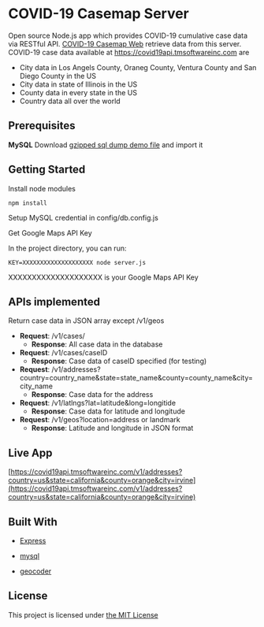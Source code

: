 # COVID-19 Casemap Server
Open source Node.js app which provides COVID-19 cumulative case data via RESTful API. [COVID-19 Casemap Web](https://github.com/tmsoftwareinc/covid-19-casemap-web) retrieve data from this server.
COVID-19 case data available at https://covid19api.tmsoftwareinc.com are
* City data in Los Angels County, Oraneg County, Ventura County and San Diego County in the US
* City data in state of Illinois in the US
* County data in every state in the US
* Country data all over the world

## Prerequisites
**MySQL**
Download [gzipped sql dump demo file](https://drive.google.com/file/d/1LNlGLs6RcCWaBW_8PCtBvVfp16BmHvd5/view?usp=sharing) and import it


## Getting Started

Install node modules

```npm install```

Setup MySQL credential in config/db.config.js

Get Google Maps API Key

In the project directory, you can run:

```KEY=XXXXXXXXXXXXXXXXXXXX node server.js```

XXXXXXXXXXXXXXXXXXXX is your Google Maps API Key

## APIs implemented
Return case data in JSON array except /v1/geos
* **Request**: /v1/cases/
  * **Response**: All case data in the database
* **Request**: /v1/cases/caseID
  * **Response**: Case data of caseID specified (for testing)
* **Request**: /v1/addresses?country=country_name&state=state_name&county=county_name&city=city_name
  * **Response**: Case data for the address
* **Request**: /v1/latlngs?lat=latitude&long=longitide
  * **Response**: Case data for latitude and longitude
* **Request**: /v1/geos?location=address or landmark
  * **Response**: Latitude and longitude in JSON format

## Live App
[https://covid19api.tmsoftwareinc.com/v1/addresses?country=us&state=california&county=orange&city=irvine](https://covid19api.tmsoftwareinc.com/v1/addresses?country=us&state=california&county=orange&city=irvine)

## Built With
* [Express](https://expressjs.com/)

* [mysql](https://www.npmjs.com/package/mysql)

* [geocoder](https://www.npmjs.com/package/geocoder)

## License
This project is licensed under [the MIT License](https://opensource.org/licenses/MIT)
